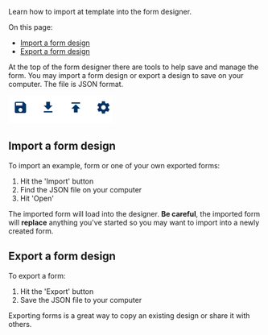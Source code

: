 Learn how to import at template into the form designer.

On this page:
* [Import a form design](#import-a-form-design)
* [Export a form design](#export-a-form-design)

At the top of the form designer there are tools to help save and manage the form. You may import a form design or export a design to save on your computer. The file is JSON format.

![](images/import_export_tools.png)

## Import a form design
To import an example, form or one of your own exported forms:

1. Hit the 'Import' button
2. Find the JSON file on your computer
3. Hit 'Open'

The imported form will load into the designer. **Be careful**, the imported form will **replace** anything you've started so you may want to import into a newly created form.

## Export a form design
To export a form:

1. Hit the 'Export' button
2. Save the JSON file to your computer

Exporting forms is a great way to copy an existing design or share it with others.
